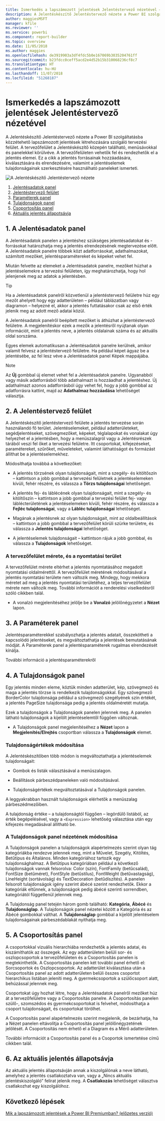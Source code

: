 ```yaml
---
title: Ismerkedés a lapszámozott jelentések Jelentéstervező nézetével – Power BI | Microsoft Docs
description: A Jelentéskészítő Jelentéstervező nézete a Power BI szolgáltatásban közzétehető lapszámozott jelentések létrehozására szolgáló tervezési felület.
author: maggiesMSFT
manager: kfile
ms.reviewer: ''
ms.service: powerbi
ms.component: report-builder
ms.topic: overview
ms.date: 11/05/2018
ms.author: maggies
ms.openlocfilehash: de3919903a3df4fdc5b0e167069b3035204761ff
ms.sourcegitcommit: b23fdcc0ceff5acd2e4d52b15b310068236cf8c7
ms.translationtype: HT
ms.contentlocale: hu-HU
ms.lasthandoff: 11/07/2018
ms.locfileid: "51268187"
---
```

# <a name="getting-around-in-report-design-view-for-paginated-reports"></a>Ismerkedés a lapszámozott jelentések Jelentéstervező nézetével

A Jelentéskészítő Jelentéstervező nézete a Power BI szolgáltatásba közzétehető lapszámozott jelentések létrehozására szolgáló tervezési felület. A tervezőfelület a Jelentéskészítő közepén található, menüsávokkal és panelekkel körülvéve. A tervezőfelületen vehetők fel és rendezhetők el a jelentés elemei. Ez a cikk a jelentés forrásainak hozzáadására, kiválasztására és elrendezésére, valamint a jelentéselemek tulajdonságainak szerkesztésére használható paneleket ismerteti.  

![A Jelentéskészítő Jelentéstervező nézete](media/paginated-reports-report-design-view/power-bi-paginated-report-design-view.png)

1.  [Jelentésadatok panel](#report-data-pane) 
2.  [Jelentéstervező felület](#report-design-surface)  
3.  [Paraméterek panel](#parameters-pane) 
4.  [Tulajdonságok panel](#properties-pane) 
5.  [Csoportosítás panel](#grouping-pane) 
6.  [Aktuális jelentés állapotsávja](#current-report-status-bar)  
  
## <a name="1-report-data-pane"></a>1. A Jelentésadatok panel  
 A Jelentésadatok panelen a jelentéshez szükséges jelentésadatokat és -forrásokat határozhatja meg a jelentés elrendezésének megtervezése előtt. A Jelentésadatok panelre többek közt adatforrásokat, adathalmazokat, számított mezőket, jelentésparamétereket és képeket vehet fel.  
  
 Miután felvette az elemeket a Jelentésadatok panelre, mezőket húzhat a jelentéselemekre a tervezési felületen, így meghatározhatja, hogy hol jelenjenek meg az adatok a jelentésben.  
  
> [!TIP]  
>  Ha a Jelentésadatok panelről közvetlenül a jelentéstervező felületre húz egy mezőt ahelyett hogy egy adatterületen – például táblázatban vagy diagramon – helyezné el, akkor a jelentés futtatásakor csak az első érték jelenik meg az adott mező adatai közül.  
  
 A Jelentésadatok panelről beépített mezőket is áthúzhat a jelentéstervező felületre. A megjelenítéskor ezek a mezők a jelentésről nyújtanak olyan információt, mint a jelentés neve, a jelentés oldalainak száma és az aktuális oldal sorszáma.  
  
 Egyes elemek automatikusan a Jelentésadatok panelre kerülnek, amikor valamit felvesz a jelentéstervező felületre. Ha például képet ágyaz be a jelentésébe, az fel lesz véve a Jelentésadatok panel Képek mappájába.  
  
> [!NOTE]  
>  Az **Új** gombbal új elemet vehet fel a Jelentésadatok panelre. Ugyanabból vagy másik adatforrásból több adathalmazt is hozzáadhat a jelentéshez. Új adathalmazt azonos adatforrásból úgy vehet fel, hogy a jobb gombbal az adatforrásra kattint, majd az **Adathalmaz hozzáadása** lehetőséget választja.  
  
## <a name="2-report-design-surface"></a>2. A Jelentéstervező felület  
 A Jelentéskészítő jelentéstervező felülete a jelentés tervezése során használandó fő terület. Jelentéselemeket, például adatterületeket, segédjelentéseket, szövegmezőket, képeket, téglalapokat és vonalakat úgy helyezhet el a jelentésben, hogy a menüszalagról vagy a Jelentésrészek tárából veszi fel őket a tervezési felületre. Itt csoportokat, kifejezéseket, paramétereket, szűrőket, műveleteket, valamint láthatóságot és formázást állíthat be a jelentéselemekhez.  
  
 Módosíthatja továbbá a következőket:  
  
-   A jelentés törzsének olyan tulajdonságait, mint a szegély- és kitöltőszín – kattintson a jobb gombbal a tervezési felületnek a jelentéselemeken kívüli, fehér részére, és válassza a **Törzs tulajdonságai** lehetőséget.  
  
-   A jelentés fej- és láblécének olyan tulajdonságait, mint a szegély- és kitöltőszín – kattintson a jobb gombbal a tervezési felület fej- vagy láblécterületének a jelentéselemeken kívüli, fehér részére, és válassza a **Fejléc tulajdonságai**, vagy a **Lábléc tulajdonságai** lehetőséget.  
  
-   Magának a jelentésnek az olyan tulajdonságait, mint az oldalbeállítások – kattintson a jobb gombbal a tervezőfelület körüli szürke területre, és válassza a **Jelentés tulajdonságai** lehetőséget.  
  
-   A jelentéselemek tulajdonságait – kattintson rájuk a jobb gombbal, és válassza a **Tulajdonságok** lehetőséget.  
  
### <a name="design-surface-size-and-print-area"></a>A tervezőfelület mérete, és a nyomtatási terület  
A tervezőfelület mérete eltérhet a jelentés nyomtatásához megadott nyomtatási oldalmérettől. A tervezőfelület méretének módosításával a jelentés nyomtatási területe nem változik meg. Mindegy, hogy mekkora méretet ad meg a jelentés nyomtatási területéhez, a teljes tervezőfelület mérete nem változik meg. További információt a renderelési viselkedésről szóló cikkben talál. 
  
- A vonalzó megjelenítéséhez jelölje be a **Vonalzó** jelölőnégyzetet a **Nézet** lapon.  
  
## <a name="3-parameters-pane"></a>3. A Paraméterek panel  
 Jelentésparaméterekkel szabályozhatja a jelentés adatait, összekötheti a kapcsolódó jelentéseket, és megváltoztathatja a jelentések bemutatásának módját. A Paraméterek panel a jelentésparaméterek rugalmas elrendezését kínálja.  
  
 További információ a jelentésparaméterekről   
  
## <a name="4-properties-pane"></a>4. A Tulajdonságok panel
 Egy jelentés minden eleme, köztük minden adatterület, kép, szövegmező és maga a jelentés törzse is rendelkezik tulajdonságokkal. Egy szövegmező BorderColor tulajdonsága például a szövegmező szegélyének szín értékét, a jelentés PageSize tulajdonsága pedig a jelentés oldalméretét mutatja.  
  
 Ezek a tulajdonságok a Tulajdonságok panelen jelennek meg. A panelen látható tulajdonságok a kijelölt jelentéselemtől függően változnak.  
  
- A Tulajdonságok panel megjelenítéséhez a **Nézet** lapon a **Megjelenítés/Elrejtés** csoportban válassza a **Tulajdonságok** elemet.  
  
### <a name="changing-property-values"></a>Tulajdonságértékek módosítása  
 A Jelentéskészítőben több módon is megváltoztathatja a jelentéselemek tulajdonságait:  
  
-   Gombok és listák választásával a menüszalagon.  
  
-   Beállítások párbeszédpaneleken való módosításával.  
  
-   Tulajdonságértékek megváltoztatásával a Tulajdonságok panelen.  
  
 A leggyakrabban használt tulajdonságok elérhetők a menüszalag párbeszédmezőiben.  
  
 A tulajdonság értéke – a tulajdonságtól függően – legördülő listából, az érték begépelésével, vagy a `<Expression>` lehetőség választása után egy kifejezés megadásával állítható be.  
  
### <a name="changing-the-properties-pane-view"></a>A Tulajdonságok panel nézetének módosítása  
 A Tulajdonságok panelen a tulajdonságok alapértelmezés szerint olyan tág kategóriákba rendezve jelennek meg, mint a Művelet, Szegély, Kitöltés, Betűtípus és Általános. Minden kategóriához tartozik egy tulajdonsághalmaz. A Betűtípus kategóriában például a következő tulajdonságok vannak felsorolva: Color (szín), FontFamily (betűcsalád), FontSize (betűméret), FontStyle (betűstílus), FontWeight (betűvastagság), LineHeight (sortávolság) és TextDecoration (betűdíszítés). A panelen felsorolt tulajdonságok igény szerint ábécé szerint rendezhetők. Ekkor a kategóriák eltűnnek, a tulajdonságok pedig ábécé szerinti sorrendben, kategóriától függetlenül jelennek meg.  
  
 A Tulajdonság panel tetején három gomb található: **Kategória**, **Ábécé** és **Tulajdonságlap**. A Tulajdonságok panel nézetei között a Kategória és az Ábécé gombokkal válthat. A **Tulajdonságlap** gombbal a kijelölt jelentéselem tulajdonságainak párbeszédablakát nyithatja meg.  
  
  
## <a name="5-grouping-pane"></a>5. A Csoportosítás panel

 A csoportokkal vizuális hierarchiába rendezhetők a jelentés adatai, és kiszámíthatók az összegek. Az egy adatterületen belüli sor- és oszlopcsoportok a tervezőfelületen és a Csoportosítás panelen is megtekinthetők. A Csoportosítás panelen két további panel érhető el: Sorcsoportok és Oszlopcsoportok. Az adatterület kiválasztása után a Csoportosítás panel az adott adatterületen belüli összes csoportot hierarchikus listában jeleníti meg. A gyermekcsoportok a szülőcsoport alatt, behúzással jelennek meg.  
  
 Csoportokat úgy hozhat létre, hogy a Jelentésadatok panelről mezőket húz át a tervezőfelületre vagy a Csoportosítás panelre. A Csoportosítás panelen szülő-, szomszédos és gyermekcsoportokat is felvehet, módosíthatja a csoport tulajdonságait, és csoportokat törölhet.  
  
 A Csoportosítás panel alapértelmezés szerint megjelenik, de bezárhatja, ha a Nézet panelen eltávolítja a Csoportosítás panel jelölőnégyzetének jelölését. A Csoportosítás nem érhető el a Diagram és a Mérő adatterületen.  
  
 További információt a Csoportosítás panel és a Csoportok ismertetése című cikkben talál.  
  
## <a name="6-current-report-status-bar"></a>6. Az aktuális jelentés állapotsávja

Az aktuális jelentés állapotsávján annak a kiszolgálónak a neve látható, amelyhez a jelentés csatlakoztatva van, vagy a „Nincs aktuális jelentéskiszolgáló” felirat jelenik meg. A **Csatlakozás** lehetőséget választva csatlakozhat egy kiszolgálóhoz.

## <a name="next-steps"></a>Következő lépések

[Mik a lapszámozott jelentések a Power BI Premiumban? (előzetes verzió)](paginated-reports-report-builder-power-bi.md) 

  
  
